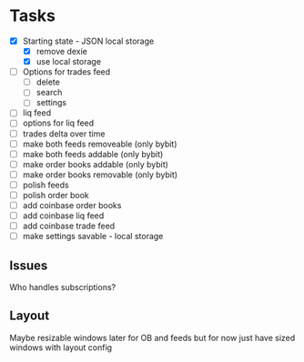 # Tasks

- [x] Starting state - JSON local storage
  - [x] remove dexie
  - [x] use local storage
- [ ] Options for trades feed
  - [ ] delete
  - [ ] search
  - [ ] settings
- [ ] liq feed
- [ ] options for liq feed
- [ ] trades delta over time
- [ ] make both feeds removeable (only bybit)
- [ ] make both feeds addable (only bybit)
- [ ] make order books addable (only bybit)
- [ ] make order books removable (only bybit)
- [ ] polish feeds
- [ ] polish order book
- [ ] add coinbase order books
- [ ] add coinbase liq feed
- [ ] add coinbase trade feed
- [ ] make settings savable - local storage

## Issues

Who handles subscriptions?

## Layout

Maybe resizable windows later for OB and feeds but for now just have sized windows with layout config
